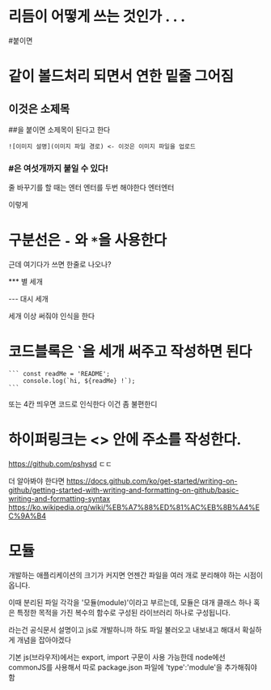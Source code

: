 # 리듬이 어떻게 쓰는 것인가 . . .
#붙이면 <h1>같이 볼드처리 되면서 연한 밑줄 그어짐

## 이것은 소제목

##을 붙이면 소제목이 된다고 한다

  `![이미지 설명](이미지 파일 경로) <- 이것은 이미지 파일을 업로드`

### #은 여섯개까지 붙일 수 있다!

줄 바꾸기를 할 때는 엔터
엔터를 두번 해야한다 엔터엔터

이렇게

# 구분선은 `-` 와 `*`을 사용한다

근데 여기다가 쓰면 한줄로 나오나?

*** 별 세개

--- 대시 세개

세개 이상 써줘야 인식을 한다

# 코드블록은 `을 세개 써주고 작성하면 된다

    ``` const readMe = 'README';
        console.log(`hi, ${readMe} !`);
    ```

또는 4칸 띄우면 코드로 인식한다 이건 좀 불편한디

# 하이퍼링크는 <> 안에 주소를 작성한다.

<https://github.com/pshysd>
ㄷㄷ

더 알아봐야 한다면
<https://docs.github.com/ko/get-started/writing-on-github/getting-started-with-writing-and-formatting-on-github/basic-writing-and-formatting-syntax>
<https://ko.wikipedia.org/wiki/%EB%A7%88%ED%81%AC%EB%8B%A4%EC%9A%B4>

# 모듈
개발하는 애플리케이션의 크기가 커지면 언젠간 파일을 여러 개로 분리해야 하는 시점이 옵니다.

이때 분리된 파일 각각을 '모듈(module)'이라고 부르는데, 모듈은 대개 클래스 하나 혹은 특정한 목적을 가진 복수의 함수로 구성된 라이브러리 하나로 구성됩니다.


라는건 공식문서 설명이고 js로 개발하니까 하도 파일 불러오고 내보내고 해대서 확실하게 개념을 잡아야겠다

기본 js(브라우저)에서는 export, import 구문이 사용 가능한데 node에선 commonJS를 사용해서 따로 package.json 파일에 'type':'module'을 추가해줘야함